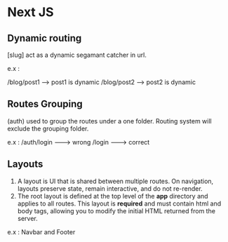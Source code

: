 # Next JS

## Dynamic routing 
[slug] act as a dynamic segamant catcher in url.

e.x :

/blog/post1 --> post1 is dynamic
/blog/post2 --> post2 is dynamic

## Routes Grouping

(auth) used to group the routes under a one folder. Routing system will exclude the grouping folder.

e.x : 
/auth/login ---> wrong 
/login ---> correct

## Layouts
1. A layout is UI that is shared between multiple routes. On navigation, layouts preserve state, remain interactive, and do not re-render.
2. The root layout is defined at the top level of the **app** directory and applies to all routes. This layout is **required** and must contain html and body tags, allowing you to modify the initial HTML returned from the server.

e.x :
Navbar and Footer